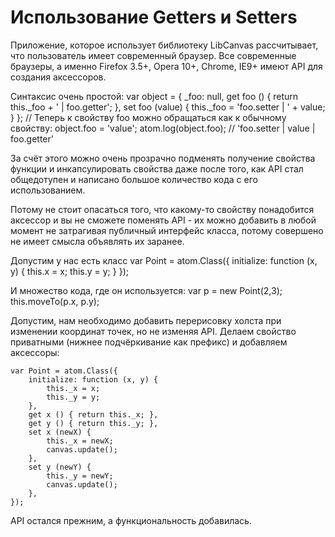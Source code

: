 Использование Getters и Setters
===============================

Приложение, которое использует библиотеку LibCanvas рассчитывает, что пользователь имеет современный браузер.
Все современные браузеры, а именно Firefox 3.5+, Opera 10+, Chrome, IE9+ имеют API для создания аксессоров.

Синтаксис очень простой:
	var object = {
		_foo: null,
		get foo () {
			return this._foo + ' | foo.getter';
		},
		set foo (value) {
			this._foo = 'foo.setter | ' + value;
		}
	};
	// Теперь к свойству foo можно обращаться как к обычному свойству:
	object.foo = 'value';
	atom.log(object.foo); // 'foo.setter | value | foo.getter'

За счёт этого можно очень прозрачно подменять получение свойства функции и инкапсулировать свойства даже после того, как API стал общедотупен и написано большое количество кода с его использованием.

Потому не стоит опасаться того, что какому-то свойству понадобится аксессор и вы не сможете поменять API - их можно добавить в любой момент не затрагивая публичный интерфейс класса, потому совершено не имеет смысла объявлять их заранее.

Допустим у нас есть класс
	var Point = atom.Class({
		initialize: function (x, y) {
			this.x = x;
			this.y = y;
		}
	});

И множество кода, где он используется:
	var p = new Point(2,3);
	this.moveTo(p.x, p.y);

Допустим, нам необходимо добавить перерисовку холста при изменении координат точек, но не изменяя API. Делаем свойство приватными (нижнее подчёркивание как префикс) и добавляем аксессоры:

	var Point = atom.Class({
		initialize: function (x, y) {
			this._x = x;
			this._y = y;
		},
		get x () { return this._x; },
		get y () { return this._y; },
		set x (newX) {
			this._x = newX;
			canvas.update();
		},
		set y (newY) {
			this._y = newY;
			canvas.update();
		},
	});

API остался прежним, а функциональность добавилась.